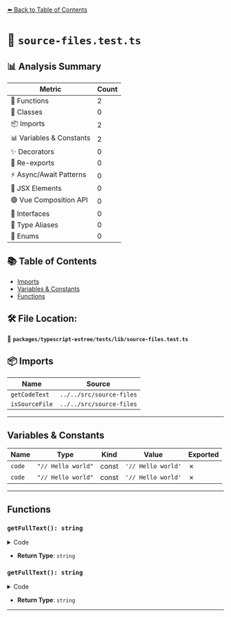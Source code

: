 [⬅️ Back to Table of Contents](../../../../index.md)

# 📄 `source-files.test.ts`

## 📊 Analysis Summary

| Metric | Count |
|--------|-------|
| 🔧 Functions | 2 |
| 🧱 Classes | 0 |
| 📦 Imports | 2 |
| 📊 Variables & Constants | 2 |
| ✨ Decorators | 0 |
| 🔄 Re-exports | 0 |
| ⚡ Async/Await Patterns | 0 |
| 💠 JSX Elements | 0 |
| 🟢 Vue Composition API | 0 |
| 📐 Interfaces | 0 |
| 📑 Type Aliases | 0 |
| 🎯 Enums | 0 |

## 📚 Table of Contents

- [Imports](#imports)
- [Variables & Constants](#variables-constants)
- [Functions](#functions)

## 🛠️ File Location:
📂 **`packages/typescript-estree/tests/lib/source-files.test.ts`**

## 📦 Imports

| Name | Source |
|------|--------|
| `getCodeText` | `../../src/source-files` |
| `isSourceFile` | `../../src/source-files` |


---

## Variables & Constants

| Name | Type | Kind | Value | Exported |
|------|------|------|-------|----------|
| `code` | `"// Hello world"` | const | `'// Hello world'` | ✗ |
| `code` | `"// Hello world"` | const | `'// Hello world'` | ✗ |


---

## Functions

### `getFullText(): string`

<details><summary>Code</summary>

```ts
(): string => ''
```
</details>

- **Return Type**: `string`
### `getFullText(): string`

<details><summary>Code</summary>

```ts
(): string => ''
```
</details>

- **Return Type**: `string`

---